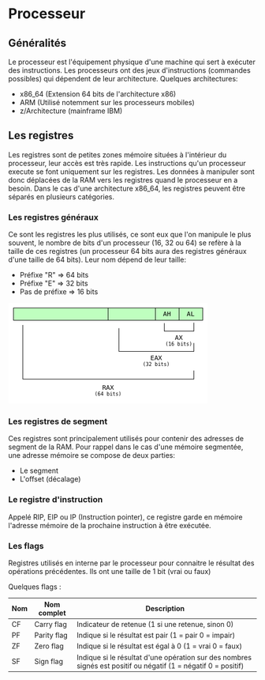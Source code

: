 # Processeur

## Généralités

Le processeur est l'équipement physique d'une machine qui sert à exécuter des instructions.
Les processeurs ont des jeux d'instructions (commandes possibles) qui dépendent de leur architecture.
Quelques architectures:
- x86_64 (Extension 64 bits de l'architecture x86)
- ARM (Utilisé notemment sur les processeurs mobiles)
- z/Architecture (mainframe IBM)

## Les registres

Les registres sont de petites zones mémoire situées à l'intérieur du processeur, leur accès est très rapide.
Les instructions qu'un processeur execute se font uniquement sur les registres. Les données à manipuler sont donc déplacées 
de la RAM vers les registres quand le processeur en a besoin.
Dans le cas d'une architecture x86_64, les registres peuvent être séparés en plusieurs catégories.

### Les registres généraux
Ce sont les registres les plus utilisés, ce sont eux que l'on manipule le plus souvent, le nombre de bits d'un processeur 
(16, 32 ou 64) se refère à la taille de ces registres (un processeur 64 bits aura des registres généraux d'une taille de 64 bits).
Leur nom dépend de leur taille:
- Préfixe "R" => 64 bits
- Préfixe "E" => 32 bits
- Pas de préfixe => 16 bits

![Organisation rgistres](../../images/processeur_registres.png)

### Les registres de segment
Ces registres sont principalement utilisés pour contenir des adresses de segment de la RAM.
Pour rappel dans le cas d'une mémoire segmentée, une adresse mémoire se compose de deux parties:
- Le segment
- L'offset (décalage)

### Le registre d'instruction
Appelé RIP, EIP ou IP (Instruction pointer), ce registre garde en mémoire l'adresse mémoire de la prochaine instruction à être exécutée.

### Les flags
Registres utilisés en interne par le processeur pour connaitre le résultat des opérations précédentes.
Ils ont une taille de 1 bit (vrai ou faux)

Quelques flags :

|Nom | Nom complet   | Description                                                                                                    |
|----|---------------|----------------------------------------------------------------------------------------------------------------|
| CF | Carry flag    | Indicateur de retenue (1 si une retenue, sinon 0)                                                              |
| PF | Parity flag   | Indique si le résultat est pair (1 = pair 0 = impair)                                                          |
| ZF | Zero flag     | Indique si le résultat est égal à 0 (1 = vrai 0 = faux)                                                        |
| SF | Sign flag     | Indique si le résultat d'une opération sur des nombres signés est positif ou négatif (1 = négatif 0 = positif) |

